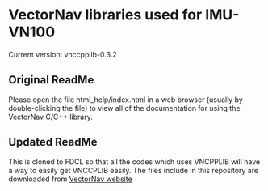 # VectorNav libraries used for IMU-VN100

Current version: vnccpplib-0.3.2

## Original ReadMe
Please open the file html_help/index.html in a web browser (usually by double-clicking the file) to view all of the documentation for using the VectorNav C/C++ library.

## Updated ReadMe
This is cloned to FDCL so that all the codes which uses VNCPPLIB will have a way to easily get VNCCPLIB easily.
The files include in this repository are downloaded from [VectorNav website](https://www.vectornav.com/support/downloads)
